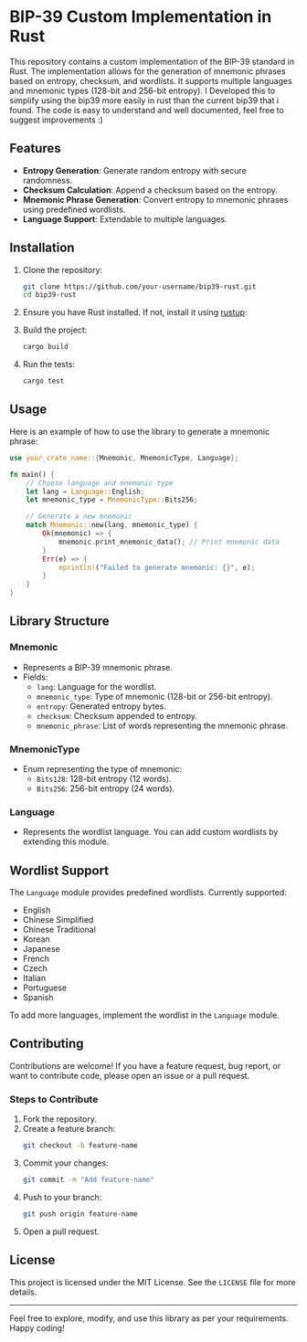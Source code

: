 # BIP-39 Custom Implementation in Rust

This repository contains a custom implementation of the BIP-39 standard in Rust. The implementation allows for the generation of mnemonic phrases based on entropy, checksum, and wordlists. It supports multiple languages and mnemonic types (128-bit and 256-bit entropy).
I Developed this to simplify using the bip39 more easily in rust than the current bip39 that i found. The code is easy to understand and well documented, feel free to suggest improvements :)
## Features

- **Entropy Generation**: Generate random entropy with secure randomness.
- **Checksum Calculation**: Append a checksum based on the entropy.
- **Mnemonic Phrase Generation**: Convert entropy to mnemonic phrases using predefined wordlists.
- **Language Support**: Extendable to multiple languages.

## Installation

1. Clone the repository:
   ```bash
   git clone https://github.com/your-username/bip39-rust.git
   cd bip39-rust
   ```

2. Ensure you have Rust installed. If not, install it using [rustup](https://rustup.rs/):


3. Build the project:
   ```bash
   cargo build
   ```

4. Run the tests:
   ```bash
   cargo test
   ```

## Usage

Here is an example of how to use the library to generate a mnemonic phrase:

```rust
use your_crate_name::{Mnemonic, MnemonicType, Language};

fn main() {
    // Choose language and mnemonic type
    let lang = Language::English;
    let mnemonic_type = MnemonicType::Bits256;

    // Generate a new mnemonic
    match Mnemonic::new(lang, mnemonic_type) {
        Ok(mnemonic) => {
            mnemonic.print_mnemonic_data(); // Print mnemonic data
        }
        Err(e) => {
            eprintln!("Failed to generate mnemonic: {}", e);
        }
    }
}
```

## Library Structure

### Mnemonic
- Represents a BIP-39 mnemonic phrase.
- Fields:
  - `lang`: Language for the wordlist.
  - `mnemonic_type`: Type of mnemonic (128-bit or 256-bit entropy).
  - `entropy`: Generated entropy bytes.
  - `checksum`: Checksum appended to entropy.
  - `mnemonic_phrase`: List of words representing the mnemonic phrase.

### MnemonicType
- Enum representing the type of mnemonic:
  - `Bits128`: 128-bit entropy (12 words).
  - `Bits256`: 256-bit entropy (24 words).

### Language
- Represents the wordlist language. You can add custom wordlists by extending this module.

## Wordlist Support

The `Language` module provides predefined wordlists. Currently supported:
- English
- Chinese Simplified
- Chinese Traditional
- Korean
- Japanese
- French
- Czech
- Italian
- Portuguese
- Spanish

To add more languages, implement the wordlist in the `Language` module.

## Contributing

Contributions are welcome! If you have a feature request, bug report, or want to contribute code, please open an issue or a pull request.

### Steps to Contribute
1. Fork the repository.
2. Create a feature branch:
   ```bash
   git checkout -b feature-name
   ```
3. Commit your changes:
   ```bash
   git commit -m "Add feature-name"
   ```
4. Push to your branch:
   ```bash
   git push origin feature-name
   ```
5. Open a pull request.

## License

This project is licensed under the MIT License. See the `LICENSE` file for more details.

---

Feel free to explore, modify, and use this library as per your requirements. Happy coding!

